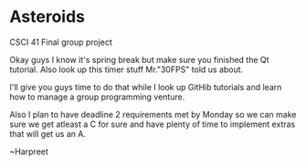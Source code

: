 # Asteroids
CSCI 41 Final group project

Okay guys I know it's spring break but make sure you finished the Qt tutorial.
Also look up this timer stuff Mr."30FPS" told us about.

I'll give you guys time to do that while I look up GitHib tutorials and learn how to manage a group programming venture.

Also I plan to have deadline 2 requirements met by Monday so we can make sure we get atleast a C for sure and have plenty of time to implement extras that will get us an A.

~Harpreet
